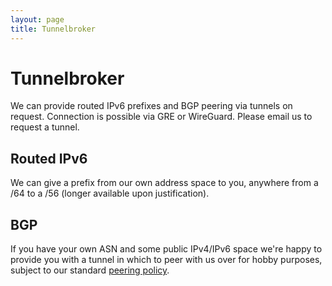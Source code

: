 ```yaml
---
layout: page
title: Tunnelbroker
---
```


# Tunnelbroker

We can provide routed IPv6 prefixes and BGP peering via tunnels on request.
Connection is possible via GRE or WireGuard.
Please email us to request a tunnel.

## Routed IPv6

We can give a prefix from our own address space to you, anywhere from a /64 to a /56
(longer available upon justification).

## BGP

If you have your own ASN and some public IPv4/IPv6 space we're happy to provide you with
a tunnel in which to peer with us over for hobby purposes, subject to our standard 
[peering policy](/peering).
